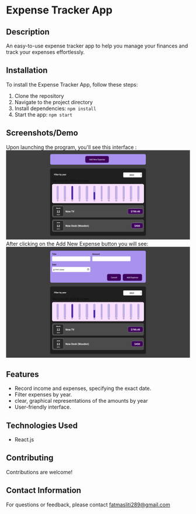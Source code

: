# Expense Tracker App

## Description

An easy-to-use expense tracker app to help you manage your finances and track your expenses effortlessly.

## Installation

To install the Expense Tracker App, follow these steps:

1. Clone the repository
2. Navigate to the project directory
3. Install dependencies: `npm install`
4. Start the app: `npm start`

## Screenshots/Demo
Upon launching the program, you'll see this interface :
![Screenshot](expensetrackerinitialstate.png)
After clicking on the Add New Expense button you will see:
![Screenshot](expensetrackerform.png)

## Features

- Record income and expenses, specifying the exact date.
- Filter expenses by year.
- clear, graphical representations of the amounts by year
- User-friendly interface.

## Technologies Used

- React.js

## Contributing

Contributions are welcome! 

## Contact Information

For questions or feedback, please contact fatmasliti289@gmail.com
